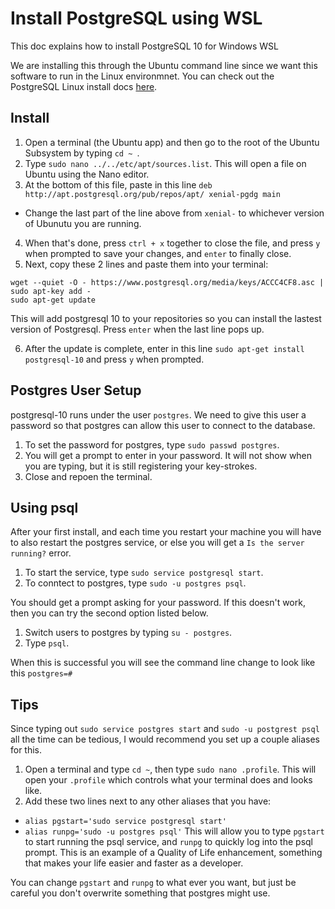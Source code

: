 # Install PostgreSQL using WSL

This doc explains how to install PostgreSQL 10 for Windows WSL

We are installing this through the Ubuntu command line since we want this software to run in the Linux environmnet. You can check out the PostgreSQL Linux install docs [here](https://www.postgresql.org/download/linux/ubuntu/).

## Install
1. Open a terminal (the Ubuntu app) and then go to the root of the Ubuntu Subsystem by typing `cd ~ `.
2. Type `sudo nano ../../etc/apt/sources.list`. This will open a file on Ubuntu using the Nano editor.
3. At the bottom of this file, paste in this line `deb http://apt.postgresql.org/pub/repos/apt/ xenial-pgdg main`
  - Change the last part of the line above from `xenial-` to whichever version of Ubunutu you are running.
4. When that's done, press `ctrl + x` together to close the file, and press `y` when prompted to save your changes, and `enter` to finally close.
5. Next, copy these 2 lines and paste them into your terminal:
```
wget --quiet -O - https://www.postgresql.org/media/keys/ACCC4CF8.asc | sudo apt-key add -
sudo apt-get update
```
This will add postgresql 10 to your repositories so you can install the lastest version of Postgresql. Press `enter` when the last line pops up.

6. After the update is complete, enter in this line `sudo apt-get install postgresql-10` and press `y` when prompted.

## Postgres User Setup

postgresql-10 runs under the user `postgres`. We need to give this user a password so that postgres can allow this user to connect to the database.

1. To set the password for postgres, type `sudo passwd postgres`.
2. You will get a prompt to enter in your password. It will not show when you are typing, but it is still registering your key-strokes.
3. Close and repoen the terminal. 

## Using psql

After your first install, and each time you restart your machine you will have to also restart the postgres service, or else you will get a `Is the server running?` error. 

1. To start the service, type `sudo service postgresql start`.
2. To conntect to postgres, type `sudo -u postgres psql`. 

You should get a prompt asking for your password. If this doesn't work, then you can try the second option listed below.

1. Switch users to postgres by typing `su - postgres`.
2. Type `psql`.

When this is successful you will see the command line change to look like this `postgres=#`

## Tips

Since typing out `sudo service postgres start` and `sudo -u postgrest psql` all the time can be tedious, I would recommend you set up a couple aliases for this. 

1. Open a terminal and type `cd ~`, then type `sudo nano .profile`. This will open your `.profile` which controls what your terminal does and looks like.
2. Add these two lines next to any other aliases that you have:
  - `alias pgstart='sudo service postgresql start'`
  - `alias runpg='sudo -u postgres psql'`
This will allow you to type `pgstart` to start running the psql service, and `runpg` to quickly log into the psql prompt. This is an example of a Quality of Life enhancement, something that makes your life easier and faster as a developer. 

You can change `pgstart` and `runpg` to what ever you want, but just be careful you don't overwrite something that postgres might use. 
